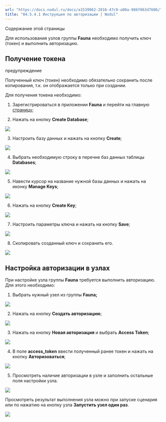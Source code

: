 ```yaml
---
url: "https://docs.nodul.ru/docs/a1539962-2816-47c9-a00a-986f063d7606/"
title: "04.5.4.1 Инструкция по авторизации | Nodul"
---
```


Содержание этой страницы

Для использования узлов группы **Fauna** необходимо получить ключ (токен) и выполнить авторизацию.

## Получение токена [​](https://docs.nodul.ru/docs/a1539962-2816-47c9-a00a-986f063d7606/\#%D0%BF%D0%BE%D0%BB%D1%83%D1%87%D0%B5%D0%BD%D0%B8%D0%B5-%D1%82%D0%BE%D0%BA%D0%B5%D0%BD%D0%B0 "Прямая ссылка на Получение токена")

предупреждение

Полученный ключ (токен) необходимо обязательно сохранить после копирования, т.к. он отображается только при создании.

Для получения токена необходимо:

1. Зарегистрироваться в приложении **Fauna** и перейти на главную [страницу](https://dashboard.fauna.com/resources/home);

2. Нажать на кнопку **Create Database**;

![](https://docs.nodul.ru/img/notion/aad7ca89-11a4-45d3-ab98-79a8743e647a/Untitled.png)

3. Настроить базу данных и нажать на кнопку **Create**;

![](https://docs.nodul.ru/img/notion/475c2f01-7517-4b0b-9968-3cac5d78c5ea/Untitled.png)

4. Выбрать необходимую строку в перечне баз данных таблицы **Databases**;

![](https://docs.nodul.ru/img/notion/d44631d5-cb45-4b1b-9797-6472b9ff3386/Untitled.png)

5. Навести курсор на название нужной базы данных и нажать на иконку **Manage Keys**;

![](https://docs.nodul.ru/img/notion/24c94d06-c360-4bb2-ad0d-f712915cc587/Untitled.png)

6. Нажать на кнопку **Create Key**;

![](https://docs.nodul.ru/img/notion/2c3d48fb-9356-4719-9a45-246ded54bbc6/Untitled.png)

7. Настроить параметры ключа и нажать на кнопку **Save**;

![](https://docs.nodul.ru/img/notion/692e9c7f-fc52-407b-8941-bf658550c45d/Untitled.png)

8. Скопировать созданный ключ и сохранить его.

![](https://docs.nodul.ru/img/notion/0cffb10b-ef35-4ee3-a55e-473c9cb3c5fa/Untitled.png)

## Настройка авторизации в узлах [​](https://docs.nodul.ru/docs/a1539962-2816-47c9-a00a-986f063d7606/\#%D0%BD%D0%B0%D1%81%D1%82%D1%80%D0%BE%D0%B9%D0%BA%D0%B0-%D0%B0%D0%B2%D1%82%D0%BE%D1%80%D0%B8%D0%B7%D0%B0%D1%86%D0%B8%D0%B8-%D0%B2-%D1%83%D0%B7%D0%BB%D0%B0%D1%85 "Прямая ссылка на Настройка авторизации в узлах")

При настройке узла группы **Fauna** требуется выполнить авторизацию. Для этого необходимо:

1. Выбрать нужный узел из группы **Fauna;**

![](https://docs.nodul.ru/img/notion/865c38ed-ceed-4a30-ab14-a448bc490d10/Untitled.png)

2. Нажать на кнопку **Создать авторизацию**;

![](https://docs.nodul.ru/img/notion/c1efb30d-8899-417c-9db7-24ed343eab9e/Untitled.png)

3. Нажать на кнопку **Новая авторизация** и выбрать **Access Token**;

![](https://docs.nodul.ru/img/notion/5d82a587-2454-4040-bcc5-ba6d74b79c1e/Untitled.png)

4. В поле **access\_token** ввести полученный ранее токен и нажать на кнопку **Авторизоваться**;

![](https://docs.nodul.ru/img/notion/0d0e0c59-3102-41fd-b43b-921994ad06e0/Untitled.png)

5. Просмотреть наличие авторизации в узле и заполнить остальные поля настройки узла.

![](https://docs.nodul.ru/img/notion/7cd0e6fa-0671-4d48-829e-b41168c210ee/Untitled.png)

Просмотреть результат выполнения узла можно при запуске сценария или по нажатию на кнопку узла **Запустить узел один раз**.

![](https://docs.nodul.ru/img/notion/379ac0c4-3b47-4761-b995-6f94516f2329/Untitled.png)